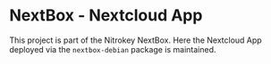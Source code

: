 # NextBox - Nextcloud App

This project is part of the Nitrokey NextBox. 
Here the Nextcloud App deployed via the `nextbox-debian` package is maintained.

